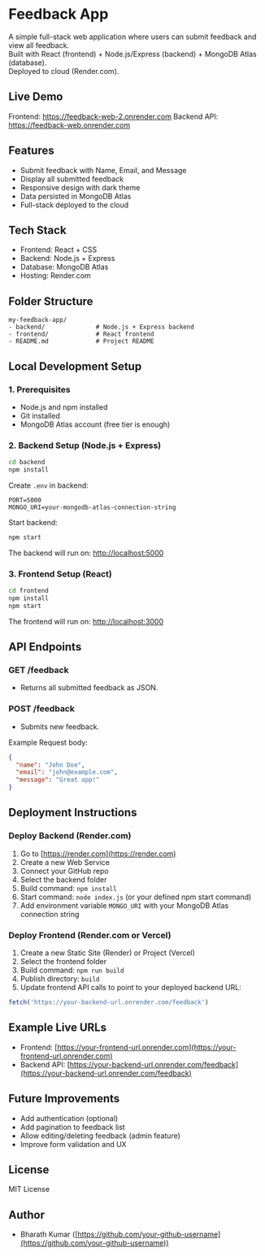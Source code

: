 
# Feedback App

A simple full-stack web application where users can submit feedback and view all feedback.  
Built with React (frontend) + Node.js/Express (backend) + MongoDB Atlas (database).  
Deployed to cloud (Render.com).

## Live Demo

Frontend: https://feedback-web-2.onrender.com 
Backend API: https://feedback-web.onrender.com

## Features

- Submit feedback with Name, Email, and Message
- Display all submitted feedback
- Responsive design with dark theme
- Data persisted in MongoDB Atlas
- Full-stack deployed to the cloud

## Tech Stack

- Frontend: React + CSS
- Backend: Node.js + Express
- Database: MongoDB Atlas
- Hosting: Render.com

## Folder Structure

```
my-feedback-app/
- backend/              # Node.js + Express backend
- frontend/             # React frontend
- README.md             # Project README
```

## Local Development Setup

### 1. Prerequisites

- Node.js and npm installed
- Git installed
- MongoDB Atlas account (free tier is enough)

### 2. Backend Setup (Node.js + Express)

```bash
cd backend
npm install
```

Create `.env` in backend:

```env
PORT=5000
MONGO_URI=your-mongodb-atlas-connection-string
```

Start backend:

```bash
npm start
```

The backend will run on: [http://localhost:5000](http://localhost:5000)

### 3. Frontend Setup (React)

```bash
cd frontend
npm install
npm start
```

The frontend will run on: [http://localhost:3000](http://localhost:3000)

## API Endpoints

### GET /feedback

- Returns all submitted feedback as JSON.

### POST /feedback

- Submits new feedback.

Example Request body:

```json
{
  "name": "John Doe",
  "email": "john@example.com",
  "message": "Great app!"
}
```

## Deployment Instructions

### Deploy Backend (Render.com)

1. Go to [https://render.com](https://render.com)
2. Create a new Web Service
3. Connect your GitHub repo
4. Select the backend folder
5. Build command: `npm install`
6. Start command: `node index.js` (or your defined npm start command)
7. Add environment variable `MONGO_URI` with your MongoDB Atlas connection string

### Deploy Frontend (Render.com or Vercel)

1. Create a new Static Site (Render) or Project (Vercel)
2. Select the frontend folder
3. Build command: `npm run build`
4. Publish directory: `build`
5. Update frontend API calls to point to your deployed backend URL:

```javascript
fetch('https://your-backend-url.onrender.com/feedback')
```

## Example Live URLs

- Frontend: [https://your-frontend-url.onrender.com](https://your-frontend-url.onrender.com)
- Backend API: [https://your-backend-url.onrender.com/feedback](https://your-backend-url.onrender.com/feedback)

## Future Improvements

- Add authentication (optional)
- Add pagination to feedback list
- Allow editing/deleting feedback (admin feature)
- Improve form validation and UX

## License

MIT License

## Author

- Bharath Kumar ([https://github.com/your-github-username](https://github.com/your-github-username))
